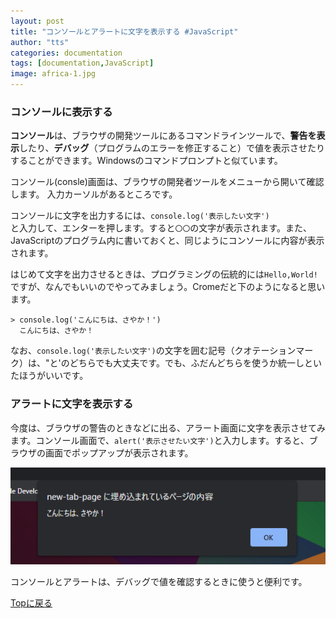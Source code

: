 ```yaml
---
layout: post
title: "コンソールとアラートに文字を表示する #JavaScript"
author: "tts"
categories: documentation
tags: [documentation,JavaScript]
image: africa-1.jpg
---
```


### コンソールに表示する
**コンソール**は、ブラウザの開発ツールにあるコマンドラインツールで、**警告を表示**したり、**デバッグ**（プログラムのエラーを修正すること）で値を表示させたりすることができます。Windowsのコマンドプロンプトと似ています。

コンソール(consle)画面は、ブラウザの開発者ツールをメニューから開いて確認します。
入力カーソルがあるところです。

コンソールに文字を出力するには、`console.log('表示したい文字')`  
と入力して、エンターを押します。すると`〇〇`の文字が表示されます。また、JavaScriptのプログラム内に書いておくと、同じようにコンソールに内容が表示されます。

はじめて文字を出力させるときは、プログラミングの伝統的には`Hello,World!`ですが、なんでもいいのでやってみましょう。Cromeだと下のようになると思います。

```
> console.log('こんにちは、さやか！')
  こんにちは、さやか！
```

なお、`console.log('表示したい文字')`の文字を囲む記号（クオテーションマーク）は、"と'のどちらでも大丈夫です。でも、ふだんどちらを使うか統一しといたほうがいいです。

### アラートに文字を表示する
今度は、ブラウザの警告のときなどに出る、アラート画面に文字を表示させてみます。コンソール画面で、`alert('表示させたい文字')`と入力します。すると、ブラウザの画面でポップアップが表示されます。

![アラート](/assets/img/article/alert.png)

コンソールとアラートは、デバッグで値を確認するときに使うと便利です。

[Topに戻る](/)
